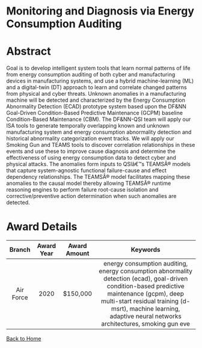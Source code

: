 
Monitoring and Diagnosis via Energy Consumption Auditing
========================================================

# Abstract


Goal is to develop intelligent system tools that learn normal patterns of life from energy consumption auditing of both cyber and manufacturing devices in manufacturing systems, and use a hybrid machine-learning (ML) and a digital-twin (DT) approach to learn and correlate changed patterns from physical and cyber threats. Unknown anomalies in a manufacturing machine will be detected and characterized by the Energy Consumption Abnormality Detection (ECAD) prototype system based upon the DF&NN Goal-Driven Condition-Based Predictive Maintenance (GCPM) baseline Condition-Based Maintenance (CBM). The DF&NN-QSI team will apply our ISA tools to generate temporally overlapping known and unknown manufacturing system and energy consumption abnormality detection and historical abnormality categorization event tracks. We will apply our Smoking Gun and TEAMS tools to discover correlation relationships in these events and use these to improve cause diagnosis and determine the effectiveness of using energy consumption data to detect cyber and physical attacks. The anomalies form inputs to QSIâ€™s TEAMSÂ® models that capture system-agnostic functional failure-cause and effect dependency relationships. The TEAMSÂ® model facilitates mapping these anomalies to the causal model thereby allowing TEAMSÂ® runtime reasoning engines to perform failure root-cause isolation and corrective/preventive action determination when such anomalies are detected.  

# Award Details

|Branch|Award Year|Award Amount|Keywords|
| :---: | :---: | :---: | :---: |
|Air Force|2020|$150,000|energy consumption auditing, energy consumption abnormality detection (ecad), goal-driven condition-based predictive maintenance (gcpm), deep multi-start residual training (d-msrt), machine learning, adaptive neural networks architectures, smoking gun eve|
  
  


[Back to Home](https://github.com/chrischow/dod_sbir_awards#1570)